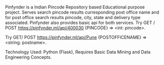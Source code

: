 Pinfynder is a Indian Pincode Repository based Educational purpose project. 
Serves search pincode results curresponding post office name and for post office search results pincode, city, state and delivery type associated. 
Pinfynder also provides basic api for both services.
Try GET / POST https://pinfynder.ml/api/400030      {PINCODE}  => <int: pincode>.
    
Try GET/ POST https://pinfynder.ml/api/Pune         {POSTOFFICENAME}   => <string: postname>.

Technology Used: Python (Flask), Requires Basic Data Mining and Data Engineering Concepts.
